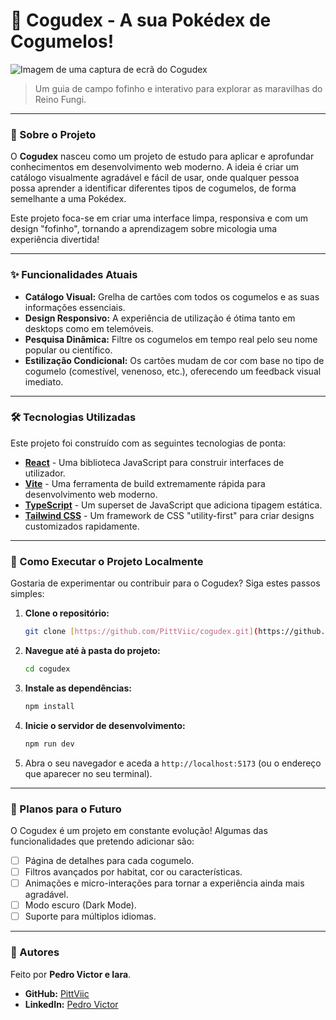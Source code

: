# 🍄 Cogudex - A sua Pokédex de Cogumelos!

![Imagem de uma captura de ecrã do Cogudex](https://placehold.co/800x400/FFDDD8/44403c?text=Adicione+aqui+um+screenshot+do+seu+app!)
> Um guia de campo fofinho e interativo para explorar as maravilhas do Reino Fungi.

---

### 🌿 Sobre o Projeto

O **Cogudex** nasceu como um projeto de estudo para aplicar e aprofundar conhecimentos em desenvolvimento web moderno. A ideia é criar um catálogo visualmente agradável e fácil de usar, onde qualquer pessoa possa aprender a identificar diferentes tipos de cogumelos, de forma semelhante a uma Pokédex.

Este projeto foca-se em criar uma interface limpa, responsiva e com um design "fofinho", tornando a aprendizagem sobre micologia uma experiência divertida!

---

### ✨ Funcionalidades Atuais

* **Catálogo Visual:** Grelha de cartões com todos os cogumelos e as suas informações essenciais.
* **Design Responsivo:** A experiência de utilização é ótima tanto em desktops como em telemóveis.
* **Pesquisa Dinâmica:** Filtre os cogumelos em tempo real pelo seu nome popular ou científico.
* **Estilização Condicional:** Os cartões mudam de cor com base no tipo de cogumelo (comestível, venenoso, etc.), oferecendo um feedback visual imediato.

---

### 🛠️ Tecnologias Utilizadas

Este projeto foi construído com as seguintes tecnologias de ponta:

* **[React](https://react.dev/)** - Uma biblioteca JavaScript para construir interfaces de utilizador.
* **[Vite](https://vitejs.dev/)** - Uma ferramenta de build extremamente rápida para desenvolvimento web moderno.
* **[TypeScript](https://www.typescriptlang.org/)** - Um superset de JavaScript que adiciona tipagem estática.
* **[Tailwind CSS](https://tailwindcss.com/)** - Um framework de CSS "utility-first" para criar designs customizados rapidamente.

---

### 🚀 Como Executar o Projeto Localmente

Gostaria de experimentar ou contribuir para o Cogudex? Siga estes passos simples:

1.  **Clone o repositório:**
    ```bash
    git clone [https://github.com/PittViic/cogudex.git](https://github.com/PittViic/cogudex.git)
    ```

2.  **Navegue até à pasta do projeto:**
    ```bash
    cd cogudex
    ```

3.  **Instale as dependências:**
    ```bash
    npm install
    ```

4.  **Inicie o servidor de desenvolvimento:**
    ```bash
    npm run dev
    ```

5.  Abra o seu navegador e aceda a `http://localhost:5173` (ou o endereço que aparecer no seu terminal).

---

### 🔮 Planos para o Futuro

O Cogudex é um projeto em constante evolução! Algumas das funcionalidades que pretendo adicionar são:

* [ ] Página de detalhes para cada cogumelo.
* [ ] Filtros avançados por habitat, cor ou características.
* [ ] Animações e micro-interações para tornar a experiência ainda mais agradável.
* [ ] Modo escuro (Dark Mode).
* [ ] Suporte para múltiplos idiomas.

---

### 👤 Autores

Feito por **Pedro Victor e Iara**.

* **GitHub:** [PittViic](https://github.com/PittViic)
* **LinkedIn:** [Pedro Victor](https://www.linkedin.com/in/pedro-victor-ssa/)


